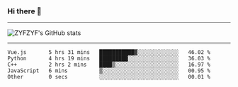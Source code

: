 ### Hi there 👋

-------

<!--

- 🔭 I’m currently working on ...
- 🌱 I’m currently learning Rust
- 👯 I’m looking to collaborate on ...
- 🤔 I’m looking for help with ...
- 💬 Ask me about ...
- 📫 How to reach me: ...
- 😄 Pronouns: ...
- ⚡ Fun fact: ...

-------
-->

![ZYFZYF's GitHub stats](https://github-readme-stats.vercel.app/api?username=ZYFZYF)


-------

<!--START_SECTION:waka-->

```text
Vue.js       5 hrs 31 mins   ███████████▓░░░░░░░░░░░░░   46.02 %
Python       4 hrs 19 mins   █████████░░░░░░░░░░░░░░░░   36.03 %
C++          2 hrs 2 mins    ████▒░░░░░░░░░░░░░░░░░░░░   16.97 %
JavaScript   6 mins          ▒░░░░░░░░░░░░░░░░░░░░░░░░   00.95 %
Other        0 secs          ░░░░░░░░░░░░░░░░░░░░░░░░░   00.01 %
```

<!--END_SECTION:waka-->



